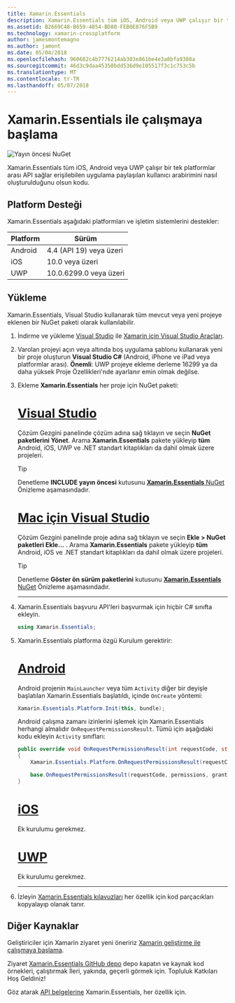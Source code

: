 ```yaml
---
title: Xamarin.Essentials
description: Xamarin.Essentials tüm iOS, Android veya UWP çalışır bir tek platformlar arası API sağlar erişilebilen uygulama paylaşılan kullanıcı arabirimini nasıl oluşturulduğunu olsun kodu.
ms.assetid: B2669C48-B659-4854-BD80-FEB0E876F5B9
ms.technology: xamarin-crossplatform
author: jamesmontemagno
ms.author: jamont
ms.date: 05/04/2018
ms.openlocfilehash: 960682c4b7776214ab303e861be4e3a8bfa9388a
ms.sourcegitcommit: 46d3c9daa45350bdd536d9e105517f3c1c753c5b
ms.translationtype: MT
ms.contentlocale: tr-TR
ms.lasthandoff: 05/07/2018
---
```

# <a name="get-started-with-xamarinessentials"></a>Xamarin.Essentials ile çalışmaya başlama

![Yayın öncesi NuGet](~/media/shared/pre-release.png)

Xamarin.Essentials tüm iOS, Android veya UWP çalışır bir tek platformlar arası API sağlar erişilebilen uygulama paylaşılan kullanıcı arabirimini nasıl oluşturulduğunu olsun kodu.

## <a name="platform-support"></a>Platform Desteği

Xamarin.Essentials aşağıdaki platformları ve işletim sistemlerini destekler:

| Platform | Sürüm |
| --- | --- |
| Android | 4.4 (API 19) veya üzeri |
| iOS |10.0 veya üzeri |
| UWP | 10.0.6299.0 veya üzeri |

## <a name="installation"></a>Yükleme

Xamarin.Essentials, Visual Studio kullanarak tüm mevcut veya yeni projeye eklenen bir NuGet paketi olarak kullanılabilir.

1. İndirme ve yükleme [Visual Studio](http://visualstudio.com) ile [Xamarin için Visual Studio Araçları](~/cross-platform/get-started/installation/index.md).

2. Varolan projeyi açın veya altında boş uygulama şablonu kullanarak yeni bir proje oluşturun **Visual Studio C#** (Android, iPhone ve iPad veya platformlar arası). **Önemli**: UWP projeye ekleme derleme 16299 ya da daha yüksek Proje Özellikleri'nde ayarlanır emin olmak değilse.

3. Ekleme **Xamarin.Essentials** her proje için NuGet paketi:

    # <a name="visual-studiotabwindows"></a>[Visual Studio](#tab/windows)

    Çözüm Gezgini panelinde çözüm adına sağ tıklayın ve seçin **NuGet paketlerini Yönet**. Arama **Xamarin.Essentials** pakete yükleyip **tüm** Android, iOS, UWP ve .NET standart kitaplıkları da dahil olmak üzere projeleri.

    > [!TIP]
    > Denetleme **INCLUDE yayın öncesi** kutusunu [ **Xamarin.Essentials** NuGet](https://www.nuget.org/packages/Xamarin.Essentials) Önizleme aşamasındadır.

    # <a name="visual-studio-for-mactabmacos"></a>[Mac için Visual Studio](#tab/macos)

    Çözüm Gezgini panelinde proje adına sağ tıklayın ve seçin **Ekle > NuGet paketleri Ekle...** . Arama **Xamarin.Essentials** pakete yükleyip **tüm** Android, iOS ve .NET standart kitaplıkları da dahil olmak üzere projeleri.

    > [!TIP]
    > Denetleme **Göster ön sürüm paketlerini** kutusunu [ **Xamarin.Essentials** NuGet](https://www.nuget.org/packages/Xamarin.Essentials) Önizleme aşamasındadır.

    -----

4. Xamarin.Essentials başvuru API'leri başvurmak için hiçbir C# sınıfta ekleyin.

    ```csharp
    using Xamarin.Essentials;
    ```

5. Xamarin.Essentials platforma özgü Kurulum gerektirir:

    # <a name="androidtabandroid"></a>[Android](#tab/android)

    Android projenin `MainLauncher` veya tüm `Activity` diğer bir deyişle başlatılan Xamarin.Essentials başlatıldı, içinde `OnCreate` yöntemi:

    ```csharp
    Xamarin.Essentials.Platform.Init(this, bundle);
    ```

    Android çalışma zamanı izinlerini işlemek için Xamarin.Essentials herhangi almalıdır `OnRequestPermissionsResult`. Tümü için aşağıdaki kodu ekleyin `Activity` sınıfları:

    ```csharp
    public override void OnRequestPermissionsResult(int requestCode, string[] permissions, [GeneratedEnum] Android.Content.PM.Permission[] grantResults)
    {
        Xamarin.Essentials.Platform.OnRequestPermissionsResult(requestCode, permissions, grantResults);

        base.OnRequestPermissionsResult(requestCode, permissions, grantResults);
    }
    ```

    # <a name="iostabios"></a>[iOS](#tab/ios)

    Ek kurulumu gerekmez.

    # <a name="uwptabuwp"></a>[UWP](#tab/uwp)

    Ek kurulumu gerekmez.

    -----

6. İzleyin [Xamarin.Essentials kılavuzları](index.md) her özellik için kod parçacıkları kopyalayıp olanak tanır.

## <a name="other-resources"></a>Diğer Kaynaklar

Geliştiriciler için Xamarin ziyaret yeni öneririz [Xamarin geliştirme ile çalışmaya başlama](~/cross-platform/getting-started/index.md).

Ziyaret [Xamarin.Essentials GitHub depo](http://github.com/xamarin/Essentials) depo kapatın ve kaynak kod örnekleri, çalıştırmak İleri, yakında, geçerli görmek için. Topluluk Katkıları Hoş Geldiniz!

Göz atarak [API belgelerine](xref:Xamarin.Essentials) Xamarin.Essentials, her özellik için.
